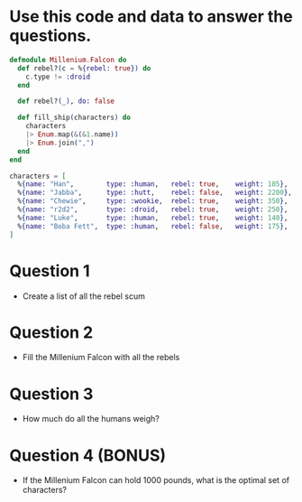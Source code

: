 # Use this code and data to answer the questions.

```elixir
defmodule Millenium.Falcon do
  def rebel?(c = %{rebel: true}) do
    c.type != :droid
  end

  def rebel?(_), do: false

  def fill_ship(characters) do
    characters
    |> Enum.map(&(&1.name))
    |> Enum.join(",")
  end
end

characters = [
  %{name: "Han",        type: :human,   rebel: true,    weight: 185},
  %{name: "Jabba",      type: :hutt,    rebel: false,   weight: 2200},
  %{name: "Chewie",     type: :wookie,  rebel: true,    weight: 350},
  %{name: "r2d2",       type: :droid,   rebel: true,    weight: 250},
  %{name: "Luke",       type: :human,   rebel: true,    weight: 140},
  %{name: "Boba Fett",  type: :human,   rebel: false,   weight: 175},
]
```

# Question 1

* Create a list of all the rebel scum

# Question 2

* Fill the Millenium Falcon with all the rebels

# Question 3

* How much do all the humans weigh?

# Question 4 (BONUS)

* If the Millenium Falcon can hold 1000 pounds, what is the optimal set of characters?
